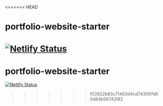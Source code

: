 <<<<<<< HEAD
# portfolio-website-starter

[![Netlify Status](https://api.netlify.com/api/v1/badges/6cd1afdb-05dd-4116-b58e-17842c1d5a44/deploy-status)](https://app.netlify.com/sites/ishika-s-portfolio/deploys)
=======
# portfolio-website-starter

[![Netlify Status](https://api.netlify.com/api/v1/badges/6cd1afdb-05dd-4116-b58e-17842c1d5a44/deploy-status)](https://app.netlify.com/sites/ishika-s-portfolio/deploys)
>>>>>>> f03922b83c71463d4cd743097d60d84b56742f82
